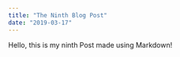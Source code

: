 ```yaml
---
title: "The Ninth Blog Post"
date: "2019-03-17"
---
```


Hello, this is my ninth Post made using Markdown!